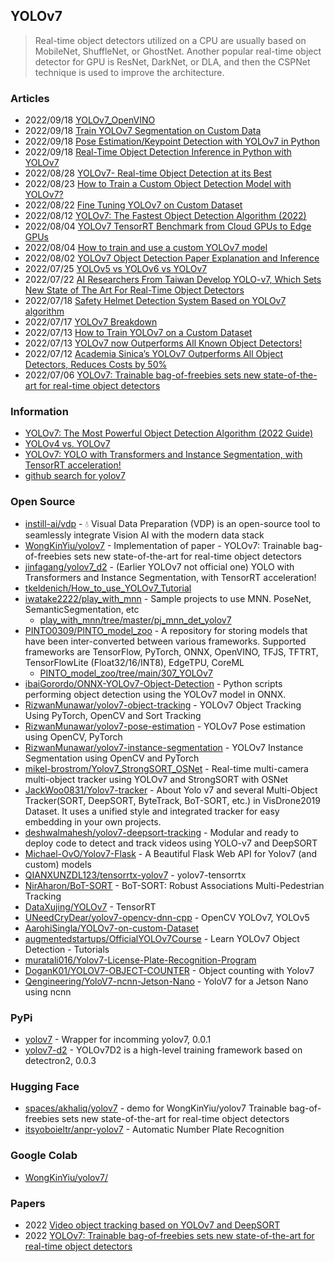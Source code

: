 ## YOLOv7

> Real-time object detectors utilized on a CPU are usually based on MobileNet, ShuffleNet, or GhostNet. 
> Another popular real-time object detector for GPU is ResNet, DarkNet, or DLA, 
> and then the CSPNet technique is used to improve the architecture.


### Articles
- 2022/09/18 [YOLOv7_OpenVINO](https://cppdig.com/c/this-repository-will-demostrate-how-to-deploy-a-offical-yolov-pretrained-model-with-openvino-runtime-api)
- 2022/09/18 [Train YOLOv7 Segmentation on Custom Data](https://medium.com/augmented-startups/train-yolov7-segmentation-on-custom-data-b91237bd2a29)
- 2022/09/18 [Pose Estimation/Keypoint Detection with YOLOv7 in Python](https://stackabuse.com/pose-estimationkeypoint-detection-with-yolov7-in-python/)
- 2022/09/18 [Real-Time Object Detection Inference in Python with YOLOv7](https://stackabuse.com/real-time-object-detection-inference-in-python-with-yolov7/)
- 2022/08/28 [YOLOv7- Real-time Object Detection at its Best](https://easydailycrypto.com/yolov7-real-time-object-detection-at-its-best/)
- 2022/08/23 [How to Train a Custom Object Detection Model with YOLOv7?](https://www.analyticsvidhya.com/blog/2022/08/how-to-train-a-custom-object-detection-model-with-yolov7/)
- 2022/08/22 [Fine Tuning YOLOv7 on Custom Dataset](https://learnopencv.com/fine-tuning-yolov7-on-custom-dataset/)
- 2022/08/12 [YOLOv7: The Fastest Object Detection Algorithm (2022)](https://aiexpress.io/yolov7-the-fastest-object-detection-algorithm-2022/)
- 2022/08/04 [YOLOv7 TensorRT Benchmark from Cloud GPUs to Edge GPUs](https://www.seeedstudio.com/blog/2022/08/04/yolov7-tensorrt-benchmark-from-cloud-gpus-to-edge-gpus/)
- 2022/08/04 [How to train and use a custom YOLOv7 model](https://blog.paperspace.com/yolov7/)
- 2022/08/02 [YOLOv7 Object Detection Paper Explanation and Inference](https://learnopencv.com/yolov7-object-detection-paper-explanation-and-inference/)
- 2022/07/25 [YOLOv5 vs YOLOv6 vs YOLOv7](https://www.learnwitharobot.com/p/yolov5-vs-yolov6-vs-yolov7)
- 2022/07/22 [AI Researchers From Taiwan Develop YOLO-v7, Which Sets New State of The Art For Real-Time Object Detectors](https://www.marktechpost.com/2022/07/12/ai-researchers-from-taiwan-develop-yolo-v7-which-sets-new-state-of-the-art-for-real-time-object-detectors/)
- 2022/07/18 [Safety Helmet Detection System Based on YOLOv7 algorithm](https://www.hackster.io/shahizat/safety-helmet-detection-system-based-on-yolov7-algorithm-3d4cef)
- 2022/07/17 [YOLOv7 Breakdown](https://blog.roboflow.com/yolov7-breakdown/)
- 2022/07/13 [How to Train YOLOv7 on a Custom Dataset](https://aigloballab.com/how-to-train-yolov7-on-a-custom-dataset/)
- 2022/07/13 [YOLOv7 now Outperforms All Known Object Detectors!](https://towardsdev.com/yolov7-now-outperforms-all-known-object-detectors-fd7170e8542d)
- 2022/07/12 [Academia Sinica’s YOLOv7 Outperforms All Object Detectors, Reduces Costs by 50%](https://syncedreview.com/2022/07/12/academia-sinicas-yolov7-outperforms-all-object-detectors-reduces-costs-by-50/)
- 2022/07/06 [YOLOv7: Trainable bag-of-freebies sets new state-of-the-art for real-time object detectors](https://paperswithcode.com/paper/yolov7-trainable-bag-of-freebies-sets-new)


### Information
- [YOLOv7: The Most Powerful Object Detection Algorithm (2022 Guide)](https://viso.ai/deep-learning/yolov7-guide/)
- [YOLOv4 vs. YOLOv7](https://demo.instill.tech/yolov4-vs-yolov7/)
- [YOLOv7: YOLO with Transformers and Instance Segmentation, with TensorRT acceleration!](https://aigloballab.com/yolov7-yolo-with-transformers-and-instance-segmentation-with-tensorrt-acceleration/)
- [github search for yolov7](https://github.com/search?q=yolov7)


### Open Source
- [instill-ai/vdp](https://github.com/instill-ai/vdp) - 💧 Visual Data Preparation (VDP) is an open-source tool to seamlessly integrate Vision AI with the modern data stack
- [WongKinYiu/yolov7](https://github.com/WongKinYiu/yolov7) - Implementation of paper - YOLOv7: Trainable bag-of-freebies sets new state-of-the-art for real-time object detectors
- [jinfagang/yolov7_d2](https://github.com/jinfagang/yolov7_d2) - (Earlier YOLOv7 not official one) YOLO with Transformers and Instance Segmentation, with TensorRT acceleration! 
- [tkeldenich/How_to_use_YOLOv7_Tutorial](https://github.com/tkeldenich/How_to_use_YOLOv7_Tutorial)
- [iwatake2222/play_with_mnn](https://github.com/iwatake2222/play_with_mnn) - Sample projects to use MNN. PoseNet, SemanticSegmentation, etc
	- [play_with_mnn/tree/master/pj_mnn_det_yolov7](https://github.com/iwatake2222/play_with_mnn/tree/master/pj_mnn_det_yolov7)
- [PINTO0309/PINTO_model_zoo](https://github.com/PINTO0309/PINTO_model_zoo) - A repository for storing models that have been inter-converted between various frameworks. Supported frameworks are TensorFlow, PyTorch, ONNX, OpenVINO, TFJS, TFTRT, TensorFlowLite (Float32/16/INT8), EdgeTPU, CoreML
	- [PINTO_model_zoo/tree/main/307_YOLOv7](https://github.com/PINTO0309/PINTO_model_zoo/tree/main/307_YOLOv7)
- [ibaiGorordo/ONNX-YOLOv7-Object-Detection](https://github.com/ibaiGorordo/ONNX-YOLOv7-Object-Detection) - Python scripts performing object detection using the YOLOv7 model in ONNX.
- [RizwanMunawar/yolov7-object-tracking](https://github.com/RizwanMunawar/yolov7-object-tracking) - YOLOv7 Object Tracking Using PyTorch, OpenCV and Sort Tracking
- [RizwanMunawar/yolov7-pose-estimation](https://github.com/RizwanMunawar/yolov7-pose-estimation) - YOLOv7 Pose estimation using OpenCV, PyTorch
- [RizwanMunawar/yolov7-instance-segmentation](https://github.com/RizwanMunawar/yolov7-instance-segmentation) - YOLOv7 Instance Segmentation using OpenCV and PyTorch
- [mikel-brostrom/Yolov7_StrongSORT_OSNet](https://github.com/mikel-brostrom/Yolov7_StrongSORT_OSNet) - Real-time multi-camera multi-object tracker using YOLOv7 and StrongSORT with OSNet
- [JackWoo0831/Yolov7-tracker](https://github.com/JackWoo0831/Yolov7-tracker) - About
Yolo v7 and several Multi-Object Tracker(SORT, DeepSORT, ByteTrack, BoT-SORT, etc.) in VisDrone2019 Dataset. It uses a unified style and integrated tracker for easy embedding in your own projects.
- [deshwalmahesh/yolov7-deepsort-tracking](https://github.com/deshwalmahesh/yolov7-deepsort-tracking) - Modular and ready to deploy code to detect and track videos using YOLO-v7 and DeepSORT
- [Michael-OvO/Yolov7-Flask](https://github.com/Michael-OvO/Yolov7-Flask) - A Beautiful Flask Web API for Yolov7 (and custom) models
- [QIANXUNZDL123/tensorrtx-yolov7](https://github.com/QIANXUNZDL123/tensorrtx-yolov7) - yolov7-tensorrtx
- [NirAharon/BoT-SORT](https://github.com/NirAharon/BoT-SORT) - BoT-SORT: Robust Associations Multi-Pedestrian Tracking
- [DataXujing/YOLOv7](https://github.com/DataXujing/YOLOv7) - TensorRT
- [UNeedCryDear/yolov7-opencv-dnn-cpp](https://github.com/UNeedCryDear/yolov7-opencv-dnn-cpp) - OpenCV YOLOv7, YOLOv5
- [AarohiSingla/YOLOv7-on-custom-Dataset](https://github.com/AarohiSingla/YOLOv7-on-custom-Dataset)
- [augmentedstartups/OfficialYOLOv7Course](https://github.com/augmentedstartups/OfficialYOLOv7Course) - Learn YOLOv7 Object Detection - Tutorials
- [muratali016/Yolov7-License-Plate-Recognition-Program](https://github.com/muratali016/Yolov7-License-Plate-Recognition-Program)
- [DoganK01/YOLOV7-OBJECT-COUNTER](https://github.com/DoganK01/YOLOV7-OBJECT-COUNTER) - Object counting with Yolov7
- [Qengineering/YoloV7-ncnn-Jetson-Nano](https://github.com/Qengineering/YoloV7-ncnn-Jetson-Nano) - YoloV7 for a Jetson Nano using ncnn



### PyPi
- [yolov7](https://pypi.org/project/yolov7/) - Wrapper for incomming yolov7, 0.0.1
- [yolov7-d2](https://pypi.org/project/yolov7-d2/) - YOLOv7D2 is a high-level training framework based on detectron2, 0.0.3


### Hugging Face
- [spaces/akhaliq/yolov7](https://huggingface.co/spaces/akhaliq/yolov7) - demo for WongKinYiu/yolov7 Trainable bag-of-freebies sets new state-of-the-art for real-time object detectors
- [itsyoboieltr/anpr-yolov7](https://huggingface.co/spaces/itsyoboieltr/anpr-yolov7) - Automatic Number Plate Recognition


### Google Colab
- [WongKinYiu/yolov7/](https://colab.research.google.com/github/WongKinYiu/yolov7/)


### Papers
- 2022 [Video object tracking based on YOLOv7 and DeepSORT](https://www.arxiv-vanity.com/papers/2207.12202/)
- 2022 [YOLOv7: Trainable bag-of-freebies sets new state-of-the-art for real-time object detectors](https://arxiv.org/abs/2207.02696)


